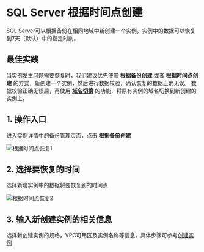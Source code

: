 # SQL Server 根据时间点创建

SQL Server可以根据备份在相同地域中新创建一个实例，实例中的数据可以恢复到7天（默认）中的指定时刻。

## 最佳实践
当实例发生问题需要恢复时，我们建议优先使用 **根据备份创建** 或者 **根据时间点创建** 的方式，新创建一个实例，然后进行数据校验，确认恢复的数据正确无误。 数据校验正确无误后，再使用 [**域名切换**](../../Instance/Exchanged-DNS.md) 的功能，将原有实例的域名切换到新创建的实例上。

## 1. 操作入口
进入实例详情中的备份管理页面，点击 **根据备份创建**

![根据时间点恢复1](../../../../../../image/RDS/SQL-Server-Create-To-Point-In-Time-1.png)

## 2. 选择要恢复的时间
选择新建实例中的数据将要恢复到的时间点

![根据时间点恢复2](../../../../../../image/RDS/SQL-Server-Create-To-Point-In-Time-2.png)

## 3. 输入新创建实例的相关信息
选择新创建实例的规格，VPC可用区及实例名称等信息，具体步骤可参考[创建实例](https://docs.jdcloud.com/cn/rds/create-instance)
